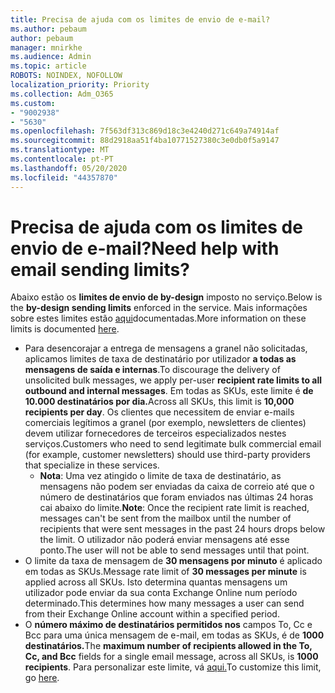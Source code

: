 ```yaml
---
title: Precisa de ajuda com os limites de envio de e-mail?
ms.author: pebaum
author: pebaum
manager: mnirkhe
ms.audience: Admin
ms.topic: article
ROBOTS: NOINDEX, NOFOLLOW
localization_priority: Priority
ms.collection: Adm_O365
ms.custom:
- "9002938"
- "5630"
ms.openlocfilehash: 7f563df313c869d18c3e4240d271c649a74914af
ms.sourcegitcommit: 88d2918aa51f4ba10771527380c3e0db0f5a9147
ms.translationtype: MT
ms.contentlocale: pt-PT
ms.lasthandoff: 05/20/2020
ms.locfileid: "44357870"
---
```

# <a name="need-help-with-email-sending-limits"></a><span data-ttu-id="6a1e9-102">Precisa de ajuda com os limites de envio de e-mail?</span><span class="sxs-lookup"><span data-stu-id="6a1e9-102">Need help with email sending limits?</span></span>

<span data-ttu-id="6a1e9-103">Abaixo estão os **limites de envio de by-design** imposto no serviço.</span><span class="sxs-lookup"><span data-stu-id="6a1e9-103">Below is the **by-design sending limits** enforced in the service.</span></span> <span data-ttu-id="6a1e9-104">Mais informações sobre estes limites estão [aqui](https://docs.microsoft.com/office365/servicedescriptions/exchange-online-service-description/exchange-online-limits#receiving-and-sending-limits)documentadas.</span><span class="sxs-lookup"><span data-stu-id="6a1e9-104">More information on these limits is documented [here](https://docs.microsoft.com/office365/servicedescriptions/exchange-online-service-description/exchange-online-limits#receiving-and-sending-limits).</span></span>

- <span data-ttu-id="6a1e9-105">Para desencorajar a entrega de mensagens a granel não solicitadas, aplicamos limites de taxa de destinatário por utilizador **a todas as mensagens de saída e internas**.</span><span class="sxs-lookup"><span data-stu-id="6a1e9-105">To discourage the delivery of unsolicited bulk messages, we apply per-user **recipient rate limits to all outbound and internal messages**.</span></span> <span data-ttu-id="6a1e9-106">Em todas as SKUs, este limite é **de 10.000 destinatários por dia.**</span><span class="sxs-lookup"><span data-stu-id="6a1e9-106">Across all SKUs, this limit is **10,000 recipients per day**.</span></span>  <span data-ttu-id="6a1e9-107">Os clientes que necessitem de enviar e-mails comerciais legítimos a granel (por exemplo, newsletters de clientes) devem utilizar fornecedores de terceiros especializados nestes serviços.</span><span class="sxs-lookup"><span data-stu-id="6a1e9-107">Customers who need to send legitimate bulk commercial email (for example, customer newsletters) should use third-party providers that specialize in these services.</span></span>
    - <span data-ttu-id="6a1e9-108">**Nota**: Uma vez atingido o limite de taxa de destinatário, as mensagens não podem ser enviadas da caixa de correio até que o número de destinatários que foram enviados nas últimas 24 horas cai abaixo do limite.</span><span class="sxs-lookup"><span data-stu-id="6a1e9-108">**Note**: Once the recipient rate limit is reached, messages can't be sent from the mailbox until the number of recipients that were sent messages in the past 24 hours drops below the limit.</span></span> <span data-ttu-id="6a1e9-109">O utilizador não poderá enviar mensagens até esse ponto.</span><span class="sxs-lookup"><span data-stu-id="6a1e9-109">The user will not be able to send messages until that point.</span></span>
- <span data-ttu-id="6a1e9-110">O limite da taxa de mensagem de **30 mensagens por minuto** é aplicado em todas as SKUs.</span><span class="sxs-lookup"><span data-stu-id="6a1e9-110">Message rate limit of **30 messages per minute** is applied across all SKUs.</span></span> <span data-ttu-id="6a1e9-111">Isto determina quantas mensagens um utilizador pode enviar da sua conta Exchange Online num período determinado.</span><span class="sxs-lookup"><span data-stu-id="6a1e9-111">This determines how many messages a user can send from their Exchange Online account within a specified period.</span></span>
- <span data-ttu-id="6a1e9-112">O **número máximo de destinatários permitidos nos** campos To, Cc e Bcc para uma única mensagem de e-mail, em todas as SKUs, é de **1000 destinatários.**</span><span class="sxs-lookup"><span data-stu-id="6a1e9-112">The **maximum number of recipients allowed in the To, Cc, and Bcc** fields for a single email message, across all SKUs, is **1000 recipients**.</span></span> <span data-ttu-id="6a1e9-113">Para personalizar este limite, vá [aqui.](https://techcommunity.microsoft.com/t5/exchange-team-blog/customizable-recipient-limits-in-office-365/ba-p/1183228)</span><span class="sxs-lookup"><span data-stu-id="6a1e9-113">To customize this limit, go [here](https://techcommunity.microsoft.com/t5/exchange-team-blog/customizable-recipient-limits-in-office-365/ba-p/1183228).</span></span>
